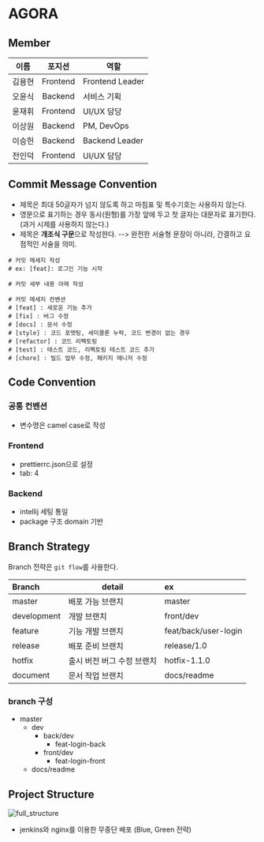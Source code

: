 # AGORA

## Member

|  이름  |  포지션  | 역할            |
| :----: | :------: | --------------- |
| 김용현 | Frontend | Frontend Leader |
| 오윤식 | Backend  | 서비스 기획     |
| 윤재휘 | Frontend | UI/UX 담당      |
| 이상원 | Backend  | PM, DevOps      |
| 이승헌 | Backend  | Backend Leader  |
| 전인덕 | Frontend | UI/UX 담당      |

## Commit Message Convention

-   제목은 최대 50글자가 넘지 않도록 하고 마침표 및 특수기호는 사용하지 않는다.
-   영문으로 표기하는 경우 동사(원형)를 가장 앞에 두고 첫 글자는 대문자로 표기한다.(과거 시제를 사용하지 않는다.)
-   제목은 **개조식 구문**으로 작성한다. --> 완전한 서술형 문장이 아니라, 간결하고 요점적인 서술을 의미.

```shell
# 커밋 메세지 작성
# ex: [feat]: 로그인 기능 시작

# 커밋 세부 내용 아래 작성

# 커밋 메세지 컨벤션
# [feat] : 새로운 기능 추가
# [fix] : 버그 수정
# [docs] : 문서 수정
# [style] : 코드 포맷팅, 세미콜론 누락, 코드 변경이 없는 경우
# [refactor] : 코드 리펙토링
# [test] : 테스트 코드, 리펙토링 테스트 코드 추가
# [chore] : 빌드 업무 수정, 패키지 매니저 수정
```

## Code Convention

### 공통 컨벤션

-   변수명은 camel case로 작성

### Frontend

-   prettierrc.json으로 설정
-   tab: 4

### Backend

-   intellij 세팅 통일
-   package 구조 domain 기반

## Branch Strategy

Branch 전략은 `git flow`를 사용한다.

| Branch      | detail                     | ex                   |
| :---------- | -------------------------- | :------------------- |
| master      | 배포 가능 브랜치           | master               |
| development | 개발 브랜치                | front/dev            |
| feature     | 기능 개발 브랜치           | feat/back/user-login |
| release     | 배포 준비 브랜치           | release/1.0          |
| hotfix      | 출시 버전 버그 수정 브랜치 | hotfix-1.1.0         |
| document    | 문서 작업 브랜치           | docs/readme          |

### branch 구성

-   master
    -   dev
        -   back/dev
            -   feat-login-back
        -   front/dev
            -   feat-login-front
    -   docs/readme

## Project Structure

![full_structure](https://user-images.githubusercontent.com/55802893/212011394-0a91a910-2779-41d6-a45b-a766b4798103.png)

-   jenkins와 nginx를 이용한 무중단 배포 (Blue, Green 전략)
